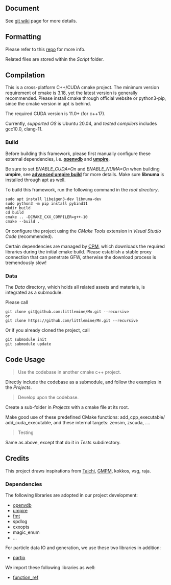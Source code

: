 ## **Document**
See [git wiki](https://github.com/littlemine/Mn/wiki) page for more details.

## **Formatting**
Please refer to this [repo](https://github.com/barisione/clang-format-hooks) for more info.

Related files are stored within the *Script* folder.

## **Compilation**
This is a cross-platform C++/CUDA cmake project. The minimum version requirement of cmake is 3.18, yet the latest version is generally recommended. Please install cmake through official website or python3-pip, since the cmake version in apt is behind.

The required CUDA version is 11.0+ (for c++17).

Currently, *supported OS* is Ubuntu 20.04, and *tested compilers* includes gcc10.0, clang-11. 

### **Build**

Before building this framework, please first manually configure these external dependencies, i.e. [**openvdb**](https://github.com/AcademySoftwareFoundation/openvdb) and [**umpire**](https://github.com/LLNL/Umpire). 

Be sure to set *ENABLE_CUDA=On* and *ENABLE_NUMA=On* when building **umpire**, see [**advanced umpire build**](https://umpire.readthedocs.io/en/develop/advanced_configuration.html) for more details. Make sure **libnuma** is installed through apt as well.

To build this framework, run the following command in the *root directory*.
```
sudo apt install libeigen3-dev libnuma-dev
sudo python3 -m pip install pybind11
mkdir build
cd build
cmake .. -DCMAKE_CXX_COMPILER=g++-10
cmake --build . 
```

Or configure the project using the *CMake Tools* extension in *Visual Studio Code* (recommended).

Certain dependencies are managed by [CPM](https://github.com/TheLartians/CPM.cmake), which downloads the required libraries during the initial cmake build. Please establish a stable proxy connection that can penetrate GFW, otherwise the download process is tremendously slow! 

### **Data**

The *Data* directory, which holds all related assets and materials, is integrated as a submodule. 

Please call
```
git clone git@github.com:littlemine/Mn.git --recursive
or
git clone https://github.com/littlemine/Mn.git --recursive
```
Or if you already cloned the project, call
```
git submodule init
git submodule update
```

## **Code Usage**

> Use the codebase in another cmake c++ project.

Directly include the codebase as a submodule, and follow the examples in the *Projects*.

> Develop upon the codebase.

Create a sub-folder in *Projects* with a cmake file at its root.

Make good use of these predefined CMake functions: add_cpp_executable/ add_cuda_executable, and these internal targets: zensim, zscuda, ....

> Testing

Same as above, except that do it in *Tests* subdirectory.

## **Credits**
This project draws inspirations from [Taichi](https://github.com/taichi-dev/taichi), [GMPM](https://github.com/kuiwuchn/GPUMPM), kokkos, vsg, raja.

### **Dependencies**
The following libraries are adopted in our project development:

- [openvdb](https://github.com/AcademySoftwareFoundation/openvdb) 
- [umpire](https://github.com/LLNL/Umpire)
- [fmt](https://fmt.dev/latest/index.html)
- spdlog
- cxxopts
- magic_enum
- ...

For particle data IO and generation, we use these two libraries in addition:

- [partio](http://partio.us/)

We import these following libraries as well:

- [function_ref](https://github.com/TartanLlama/function_ref)